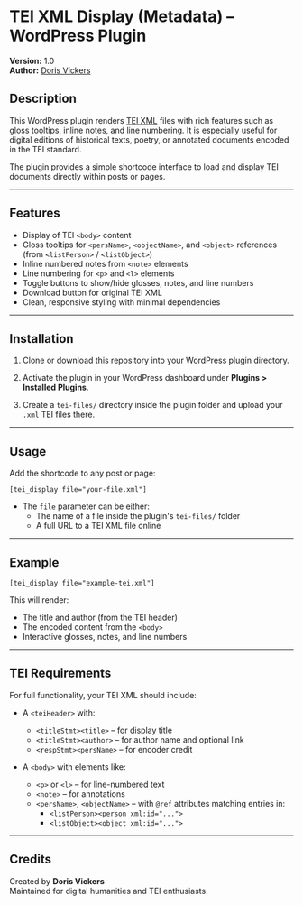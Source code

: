 # TEI XML Display (Metadata) – WordPress Plugin

**Version:** 1.0  
**Author:** [Doris Vickers](https://ucrisportal.univie.ac.at/de/persons/doris-magdalena-vickers)

## Description

This WordPress plugin renders [TEI XML](https://tei-c.org/) files with rich features such as gloss tooltips, inline notes, and line numbering. It is especially useful for digital editions of historical texts, poetry, or annotated documents encoded in the TEI standard.

The plugin provides a simple shortcode interface to load and display TEI documents directly within posts or pages.

---

## Features

- Display of TEI `<body>` content
- Gloss tooltips for `<persName>`, `<objectName>`, and `<object>` references (from `<listPerson>` / `<listObject>`)
- Inline numbered notes from `<note>` elements
- Line numbering for `<p>` and `<l>` elements
- Toggle buttons to show/hide glosses, notes, and line numbers
- Download button for original TEI XML
- Clean, responsive styling with minimal dependencies

---

## Installation

1. Clone or download this repository into your WordPress plugin directory.

2. Activate the plugin in your WordPress dashboard under **Plugins > Installed Plugins**.

3. Create a `tei-files/` directory inside the plugin folder and upload your `.xml` TEI files there.

---

## Usage

Add the shortcode to any post or page:

```wordpress
[tei_display file="your-file.xml"]
```

- The `file` parameter can be either:
  - The name of a file inside the plugin's `tei-files/` folder
  - A full URL to a TEI XML file online

---

## Example

```wordpress
[tei_display file="example-tei.xml"]
```

This will render:
- The title and author (from the TEI header)
- The encoded content from the `<body>`
- Interactive glosses, notes, and line numbers

---

## TEI Requirements

For full functionality, your TEI XML should include:

- A `<teiHeader>` with:
  - `<titleStmt><title>` – for display title
  - `<titleStmt><author>` – for author name and optional link
  - `<respStmt><persName>` – for encoder credit

- A `<body>` with elements like:
  - `<p>` or `<l>` – for line-numbered text
  - `<note>` – for annotations
  - `<persName>`, `<objectName>` – with `@ref` attributes matching entries in:
    - `<listPerson><person xml:id="...">`
    - `<listObject><object xml:id="...">`

---

## Credits

Created by **Doris Vickers**  
Maintained for digital humanities and TEI enthusiasts.
